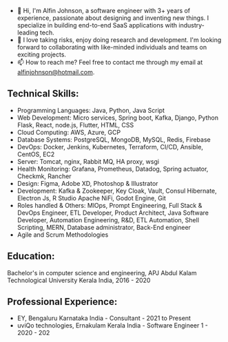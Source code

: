 - 👋 Hi, I'm Alfin Johnson, a software engineer with 3+ years of experience, passionate about designing and inventing new things. I specialize in building end-to-end SaaS applications with industry-leading tech.
- 💞️ I love taking risks, enjoy doing research and development. I'm looking forward to collaborating with like-minded individuals and teams on exciting projects.
- 📫 How to reach me? Feel free to contact me through my email at alfinjohnson@hotmail.com.

## Technical Skills: 
- Programming Languages:  Java, Python, Java Script 
- Web Development: Micro services, Spring boot, Kafka, Django, Python Flask, React, node.js, Flutter, HTML, CSS 
- Cloud Computing: AWS, Azure, GCP 
- Database Systems: PostgreSQL, MongoDB, MySQL, Redis, Firebase 
- DevOps: Docker, Jenkins, Kubernetes, Terraform, CI/CD, Ansible, CentOS, EC2 
- Server: Tomcat, nginx, Rabbit MQ, HA proxy, wsgi 
- Health Monitoring: Grafana, Prometheus, Datadog, Spring actuator, Checkmk, Rancher 
- Design: Figma, Adobe XD, Photoshop & Illustrator 
- Development: Kafka & Zookeeper, Key Cloak, Vault, Consul Hibernate, Electron Js, R Studio Apache NiFi, Godot Engine, Git 
- Roles handled & Others: MlOps, Prompt Engineering, Full Stack & DevOps Engineer, ETL Developer, Product Architect, Java Software Developer, Automation Engineering, R&D, ETL Automation, Shell Scripting, MERN, Database administrator, Back-End engineer  
- Agile and Scrum Methodologies 

## Education:
Bachelor's in computer science and engineering, APJ Abdul Kalam Technological University Kerala India, 2016 - 2020

## Professional Experience: 
- EY, Bengaluru Karnataka India - Consultant - 2021 to Present 
- uviQo technologies, Ernakulam Kerala India - Software Engineer 1 - 2020 - 202 

<!---
Alfinjohnson/Alfinjohnson is a ✨ special ✨ repository because its `README.md` (this file) appears on your GitHub profile.
You can click the Preview link to take a look at your changes.
--->
